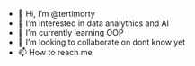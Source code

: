 - 👋 Hi, I’m @tertimorty
- 👀 I’m interested in data analythics and AI
- 🌱 I’m currently learning OOP
- 💞️ I’m looking to collaborate on dont know yet
- 📫 How to reach me 
<!---
tertimorty/tertimorty is a ✨ special ✨ repository because its `README.md` (this file) appears on your GitHub profile.
You can click the Preview link to take a look at your changes.
--->
